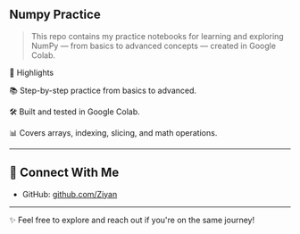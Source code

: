 ## Numpy Practice

> This repo contains my practice notebooks for learning and exploring NumPy — from basics to advanced concepts — created in Google Colab.

📌 Highlights

📚 Step-by-step practice from basics to advanced.

🛠 Built and tested in Google Colab.

📊 Covers arrays, indexing, slicing, and math operations.

---

## 🔗 Connect With Me

- GitHub: [github.com/Ziyan](https://github.com/Ziyan)

---

✨ Feel free to explore and reach out if you're on the same journey!

